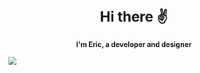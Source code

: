<div align="center">
  <h1>Hi there ✌️</h1>
</div>

<div align="center">
  <b>I'm Eric, a developer and designer</b>
</div>

<br />

<a href="https://github.com/anuraghazra/github-readme-stats">
  <img align="center" src="https://github-readme-stats.vercel.app/api?username=erictakman&show_icons=true&text_color=fffff&title_color=fffff&bg_color=0D1117&icon_color=1F6FEB&hide_border=false" />
</a>

